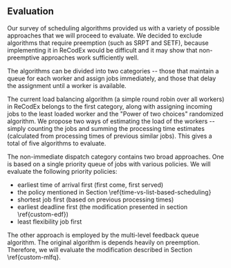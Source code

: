 ## Evaluation

Our survey of scheduling algorithms provided us with a variety of possible 
approaches that we will proceed to evaluate. We decided to exclude algorithms 
that require preemption (such as SRPT and SETF), because implementing it in 
ReCodEx would be difficult and it may show that non-preemptive approaches work 
sufficiently well.

The algorithms can be divided into two categories -- those that maintain a queue 
for each worker and assign jobs immediately, and those that delay the assignment 
until a worker is available.

The current load balancing algorithm (a simple round robin over all workers) in 
ReCodEx belongs to the first category, along with assigning incoming jobs to the 
least loaded worker and the "Power of two choices" randomized algorithm. We 
propose two ways of estimating the load of the workers -- simply counting the 
jobs and summing the processing time estimates (calculated from processing times 
of previous similar jobs). This gives a total of five algorithms to evaluate.

The non-immediate dispatch category contains two broad approaches. One is based 
on a single priority queue of jobs with various policies. We will evaluate the 
following priority policies:

- earliest time of arrival first (first come, first served)
- the policy mentioned in Section \ref{time-vs-list-based-scheduling}
- shortest job first (based on previous processing times)
- earliest deadline first (the modification presented in section 
  \ref{custom-edf})
- least flexibility job first

The other approach is employed by the multi-level feedback queue algorithm. The 
original algorithm is depends heavily on preemption. Therefore, we will evaluate 
the modification described in Section \ref{custom-mlfq}.


